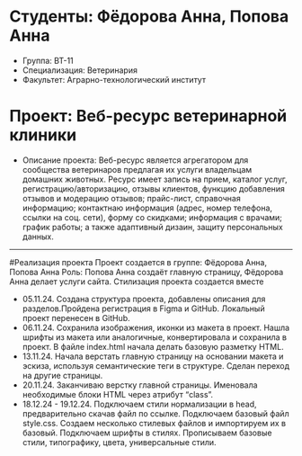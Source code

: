 # Студенты: Фёдорова Анна, Попова Анна
- Группа: ВТ-11
- Специализация: Ветеринария
- Факультет: Аграрно-технологический институт
# Проект: Веб-ресурс ветеринарной клиники
- Описание проекта: Веб-ресурс является агрегатором для сообщества ветеринаров предлагая их услуги владельцам домашних животных. Ресурс имеет запись на прием, каталог услуг, регистрацию/авторизацию, отзывы клиентов, функцию добавления отзывов и модерацию отзывов; прайс-лист, справочная информацию; контактнаю информация (адрес, номер телефона, ссылки на соц. сети), форму со скидками; информация с врачами; график работы; а также адаптивный дизаин, защиту персональных данных.
---
#Реализация проекта
Проект создается в группе: Фёдорова Анна, Попова Анна
Роль: Попова Анна создаёт главную страницу, Фёдорова Анна делает услуги сайта. Стилизация проекта создается вместе
- 05.11.24. Создана структура проекта, добавлены описания для разделов.Пройдена регистрация в Figma и GitHub. Локальный проект перенесен в GitHub.
- 06.11.24. Сохранила изображения, иконки из макета в проект. Нашла шрифты из макета или аналогичные, конвертировала и сохранила в проект. В файле index.html начала делать базовую разметку HTML.
- 13.11.24. Начала верстать главную страницу на основании макета и эскиза, используя семантические теги в структуре. Сделан переход на другие страницы.
- 20.11.24. Заканчиваю верстку главной страницы. Именовала необходимые блоки HTML через атрибут “class”.
- 18.12.24 - 19.12.24. Подключаем стили нормализации в head, предварительно скачав файл по ссылке. Подключаем базовый файл style.css. Создаем несколько стилевых файлов и импортируем их в базовый. Подключаем шрифты в стилях. Прописываем базовые стили, типографику, цвета, универсальные стили.
